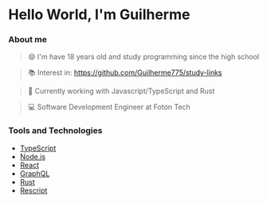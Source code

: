 # Hello World, I'm Guilherme

### About me

> 😄 I'm have 18 years old and study programming since the high school

> :books: Interest in: https://github.com/Guilherme775/study-links

> :construction_worker: Currently working with Javascript/TypeScript and Rust

> :computer: Software Development Engineer at Foton Tech

### Tools and Technologies

- [TypeScript](https://www.typescriptlang.org/)
- [Node.js](https://nodejs.org/en/)
- [React](https://reactjs.org)
- [GraphQL](https://graphql.org/)
- [Rust](https://www.rust-lang.org/)
- [Rescript](https://rescript-lang.org/)
